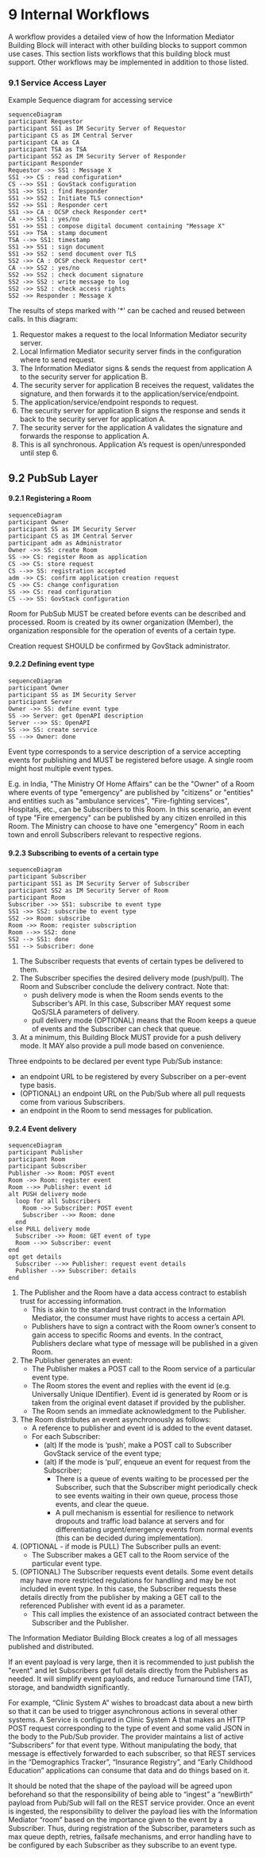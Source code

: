 # 9 Internal Workflows

A workflow provides a detailed view of how the Information Mediator Building Block will interact with other building blocks to support common use cases. This section lists workflows that this building block must support. Other workflows may be implemented in addition to those listed.

### 9.1 Service Access Layer

Example Sequence diagram for accessing service

```mermaid
sequenceDiagram
participant Requestor﻿
participant SS1 as IM Security Server of Requestor
participant CS as IM Central Server
participant CA as CA
participant TSA as TSA
participant SS2 as IM Security Server of Responder
participant Responder
Requestor ->> SS1 : Message X
SS1 ->> CS : read configuration*
CS -->> SS1 : GovStack configuration
SS1 ->> SS1 : find Responder
SS1 ->> SS2 : Initiate TLS connection*
SS2 ->> SS1 : Responder cert
SS1 ->> CA : OCSP check Responder cert*
CA -->> SS1 : yes/no
SS1 ->> SS1 : compose digital document containing "Message X"
SS1 ->> TSA : stamp document
TSA -->> SS1: timestamp
SS1 ->> SS1 : sign document
SS1 ->> SS2 : send document over TLS
SS2 ->> CA : OCSP check Requestor cert*
CA -->> SS2 : yes/no
SS2 ->> SS2 : check document signature
SS2 ->> SS2 : write message to log
SS2 ->> SS2 : check access rights
SS2 ->> Responder : Message X
```

The results of steps marked with '\*' can be cached and reused between calls. In this diagram:&#x20;

1. Requestor makes a request to the local Information Mediator security server.
2. Local Infirmation Mediator security server finds in the configuration where to send request.
3. The Information Mediator signs & sends the request from application A to the security server for application B.
4. The security server for application B receives the request, validates the signature, and then forwards it to the application/service/endpoint.
5. The application/service/endpoint responds to request.
6. The security server for application B signs the response and sends it back to the security server for application A.
7. The security server for the application A validates the signature and forwards the response to application A.
8. This is all synchronous. Application A’s request is open/unresponded until step 6.

## 9.2 PubSub Layer <a href="#docs-internal-guid-911e5942-7fff-642b-4c6a-5b48f3133e80" id="docs-internal-guid-911e5942-7fff-642b-4c6a-5b48f3133e80"></a>

#### 9.2.1 Registering a Room

```mermaid
sequenceDiagram
participant Owner
participant SS as IM Security Server
participant CS as IM Central Server
participant adm as Administrator
Owner ->> SS: create Room
SS ->> CS: register Room as application
CS ->> CS: store request
CS -->> SS: registration accepted
adm ->> CS: confirm application creation request
CS ->> CS: change configuration
SS ->> CS: read configuration
CS -->> SS: GovStack configuration

```

Room for PubSub MUST be created before events can be described and processed. Room is created by its owner organization (Member), the organization responsible for the operation of events of a certain type.

Creation request SHOULD be confirmed by GovStack administrator.

#### 9.2.2 Defining event type

```mermaid
sequenceDiagram
participant Owner
participant SS as IM Security Server
participant Server
Owner ->> SS: define event type
SS ->> Server: get OpenAPI description
Server -->> SS: OpenAPI
SS ->> SS: create service
SS -->> Owner: done
```

Event type corresponds to a service description of a service accepting events for publishing and MUST be registered before usage. A single room might host multiple event types.

E.g. in India, "The Ministry Of Home Affairs" can be the "Owner" of a Room where events of type "emergency" are published by "citizens" or "entities" and entities such as "ambulance services", "Fire-fighting services", Hospitals, etc., can be Subscribers to this Room. In this scenario, an event of type "Fire emergency" can be published by any citizen enrolled in this Room. The Ministry can choose to have one "emergency" Room in each town and enroll Subscribers relevant to respective regions.

#### 9.2.3 Subscribing to events of a certain type

```mermaid
sequenceDiagram
participant Subscriber
participant SS1 as IM Security Server of Subscriber
participant SS2 as IM Security Server of Room
participant Room
Subscriber ->> SS1: subscribe to event type
SS1 ->> SS2: subscribe to event type
SS2 ->> Room: subscribe
Room ->> Room: reqister subscription
Room -->> SS2: done
SS2 --> SS1: done
SS1 --> Subscriber: done
```

1. The Subscriber requests that events of certain types be delivered to them.
2. The Subscriber specifies the desired delivery mode (push/pull). The Room and Subscriber conclude the delivery contract. Note that:
   * push delivery mode is when the Room sends events to the Subscriber’s API. In this case, Subscriber MAY request some QoS/SLA parameters of delivery.
   * pull delivery mode (OPTIONAL) means that the Room keeps a queue of events and the Subscriber can check that queue.
3. At a minimum, this Building Block MUST provide for a push delivery mode. It MAY also provide a pull mode based on convenience.

Three endpoints to be declared per event type Pub/Sub instance:

* an endpoint URL to be registered by every Subscriber on a per-event type basis.
* (OPTIONAL) an endpoint URL on the Pub/Sub where all pull requests come from various Subscribers.
* an endpoint in the Room to send messages for publication.

#### 9.2.4 Event delivery

```mermaid
sequenceDiagram
participant Publisher
participant Room
participant Subscriber
Publisher ->> Room: POST event
Room ->> Room: register event
Room -->> Publisher: event id
alt PUSH delivery mode
  loop for all Subscribers
    Room ->> Subscriber: POST event
    Subscriber -->> Room: done
  end
else PULL delivery mode
  Subscriber ->> Room: GET event of type
  Room -->> Subscriber: event
end
opt get details
  Subscriber -->> Publisher: request event details
  Publisher -->> Subscriber: details
end

```

1. The Publisher and the Room have a data access contract to establish trust for accessing information.
   * This is akin to the standard trust contract in the Information Mediator, the consumer must have rights to access a certain API.
   * Publishers have to sign a contract with the Room owner’s consent to gain access to specific Rooms and events. In the contract, Publishers declare what type of message will be published in a given Room.
2. The Publisher generates an event:
   * The Publisher makes a POST call to the Room service of a particular event type.
   * The Room stores the event and replies with the event id (e.g. Universally Unique IDentifier). Event id is generated by Room or is taken from the original event dataset if provided by the publisher.
   * The Room sends an immediate acknowledgment to the Publisher.
3. The Room distributes an event asynchronously as follows:
   * A reference to publisher and event id is added to the event dataset.
   * For each Subscriber:
     * (alt) If the mode is ‘push’, make a POST call to Subscriber GovStack service of the event type;
     * (alt) If the mode is ‘pull’, enqueue an event for request from the Subscriber;
       * There is a queue of events waiting to be processed per the Subscriber, such that the Subscriber might periodically check to see events waiting in their own queue, process those events, and clear the queue.
       * A pull mechanism is essential for resilience to network dropouts and traffic load balance at servers and for differentiating urgent/emergency events from normal events (this can be decided during implementation).
4. (OPTIONAL - if mode is PULL) The Subscriber pulls an event:
   * The Subscriber makes a GET call to the Room service of the particular event type.
5. (OPTIONAL) The Subscriber requests event details. Some event details may have more restricted regulations for handling and may be not included in event type. In this case, the Subscriber requests these details directly from the publisher by making a GET call to the referenced Publisher with event id as a parameter.
   * This call implies the existence of an associated contract between the Subscriber and the Publisher.

The Information Mediator Building Block creates a log of all messages published and distributed.

If an event payload is very large, then it is recommended to just publish the "event" and let Subscribers get full details directly from the Publishers as needed. It will simplify event payloads, and reduce Turnaround time (TAT), storage, and bandwidth significantly.

For example, “Clinic System A” wishes to broadcast data about a new birth so that it can be used to trigger asynchronous actions in several other systems. A Service is configured in Clinic System A that makes an HTTP POST request corresponding to the type of event and some valid JSON in the body to the Pub/Sub provider. The provider maintains a list of active “Subscribers” for that event type. Without manipulating the body, that message is effectively forwarded to each subscriber, so that REST services in the “Demographics Tracker”, “Insurance Registry”, and “Early Childhood Education” applications can consume that data and do things based on it.

It should be noted that the shape of the payload will be agreed upon beforehand so that the responsibility of being able to “ingest” a “newBirth” payload from Pub/Sub will fall on the REST service provider. Once an event is ingested, the responsibility to deliver the payload lies with the Information Mediator “room” based on the importance given to the event by a Subscriber. Thus, during registration of the Subscriber, parameters such as max queue depth, retries, failsafe mechanisms, and error handling have to be configured by each Subscriber as they subscribe to an event type.
